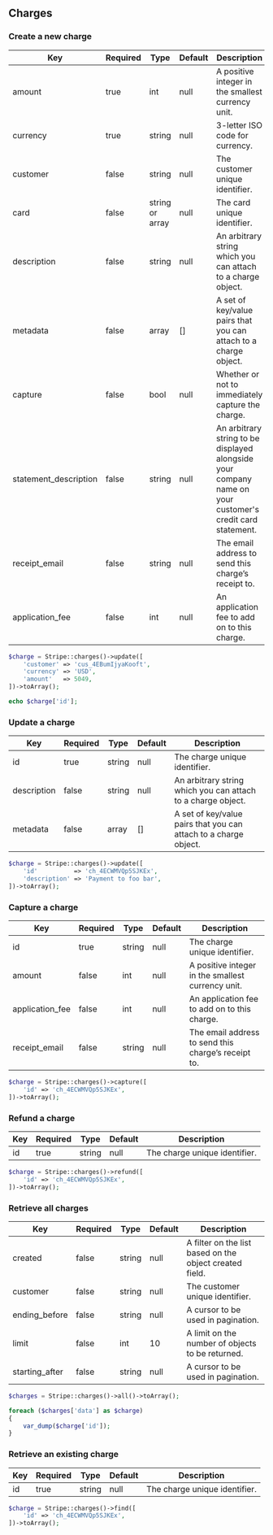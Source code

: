 ## Charges

### Create a new charge

Key                   | Required | Type            | Default | Description
--------------------- | -------- | --------------- | ------- | --------------------------------------------
amount                | true     | int             | null    | A positive integer in the smallest currency unit.
currency              | true     | string          | null    | 3-letter ISO code for currency.
customer              | false    | string          | null    | The customer unique identifier.
card                  | false    | string or array | null    | The card unique identifier.
description           | false    | string          | null    | An arbitrary string which you can attach to a charge object.
metadata              | false    | array           | []      | A set of key/value pairs that you can attach to a charge object.
capture               | false    | bool            | null    | Whether or not to immediately capture the charge.
statement_description | false    | string          | null    | An arbitrary string to be displayed alongside your company name on your customer's credit card statement.
receipt_email         | false    | string          | null    | The email address to send this charge’s receipt to.
application_fee       | false    | int             | null    | An application fee to add on to this charge.

```php
$charge = Stripe::charges()->update([
	'customer' => 'cus_4EBumIjyaKooft',
	'currency' => 'USD',
	'amount'   => 5049,
])->toArray();

echo $charge['id'];
```

### Update a charge

Key         | Required | Type   | Default | Description
----------- | -------- | ------ | ------- | --------------------------------------------
id          | true     | string | null    | The charge unique identifier.
description | false    | string | null    | An arbitrary string which you can attach to a charge object.
metadata    | false    | array  | []      | A set of key/value pairs that you can attach to a charge object.

```php
$charge = Stripe::charges()->update([
	'id'          => 'ch_4ECWMVQp5SJKEx',
	'description' => 'Payment to foo bar',
])->toArray();
```

### Capture a charge

Key             | Required | Type   | Default | Description
--------------- | -------- | ------ | ------- | --------------------------------------------
id              | true     | string | null    | The charge unique identifier.
amount          | false    | int    | null    | A positive integer in the smallest currency unit.
application_fee | false    | int    | null    | An application fee to add on to this charge.
receipt_email   | false    | string | null    | The email address to send this charge’s receipt to.

```php
$charge = Stripe::charges()->capture([
	'id' => 'ch_4ECWMVQp5SJKEx',
])->toArray();
```

### Refund a charge

Key | Required | Type   | Default | Description
--- | -------- | ------ | ------- | --------------------------------------------
id  | true     | string | null    | The charge unique identifier.

```php
$charge = Stripe::charges()->refund([
	'id' => 'ch_4ECWMVQp5SJKEx',
])->toArray();
```

### Retrieve all charges

Key            | Required | Type   | Default | Description
-------------- | -------- | ------ | ------- | --------------------------------------------
created        | false    | string | null    | A filter on the list based on the object created field.
customer       | false    | string | null    | The customer unique identifier.
ending_before  | false    | string | null    | A cursor to be used in pagination.
limit          | false    | int    | 10      | A limit on the number of objects to be returned.
starting_after | false    | string | null    | A cursor to be used in pagination.

```php
$charges = Stripe::charges()->all()->toArray();

foreach ($charges['data'] as $charge)
{
	var_dump($charge['id']);
}
```

### Retrieve an existing charge

Key | Required | Type   | Default | Description
--- | -------- | ------ | ------- | --------------------------------------------
id  | true     | string | null    | The charge unique identifier.

```php
$charge = Stripe::charges()->find([
	'id' => 'ch_4ECWMVQp5SJKEx',
])->toArray();
```
